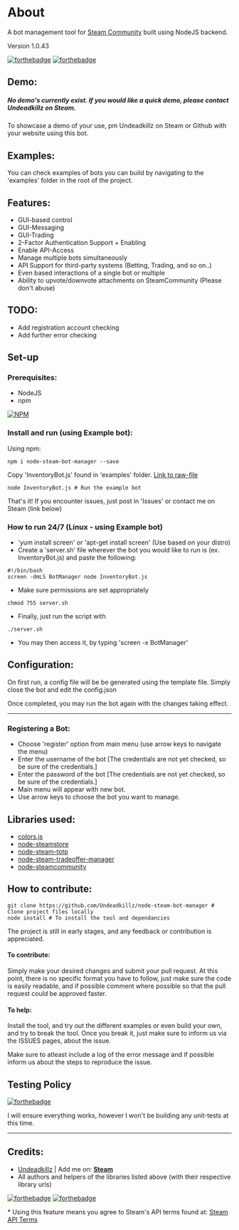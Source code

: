 # About
A bot management tool for [Steam Community](http://www.steamcommunity.com) built using NodeJS backend.



Version 1.0.43

[![forthebadge](http://forthebadge.com/images/badges/uses-js.svg)](http://forthebadge.com)
[![forthebadge](http://forthebadge.com/images/badges/built-with-love.svg)](http://forthebadge.com)

## Demo:
##### No demo's currently exist. If you would like a quick demo, please contact Undeadkillz on Steam.

To showcase a demo of your use, pm Undeadkillz on Steam or Github with your website using this bot.



## Examples:
You can check examples of bots you can build by navigating to the 'examples' folder in the root of the project.

## Features:
- GUI-based control
- GUI-Messaging
- GUI-Trading
- 2-Factor Authentication Support + Enabling
- Enable API-Access
- Manage multiple bots simultaneously
- API Support for third-party systems (Betting, Trading, and so on..)
- Even based interactions of a single bot or multiple
- Ability to upvote/downvote attachments on SteamCommunity (Please don't abuse)


## TODO:
- Add registration account checking
- Add further error checking

## Set-up
### Prerequisites:
 - NodeJS
 - npm

[![NPM](https://nodei.co/npm/node-steam-bot-manager.png)](https://www.npmjs.com/package/node-steam-bot-manager)

### Install and run (using Example bot):
Using npm:
~~~
npm i node-steam-bot-manager --save
~~~
Copy 'InventoryBot.js' found in 'examples' folder.
[Link to raw-file](https://raw.githubusercontent.com/Undeadkillz/node-steam-bot-manager/master/examples/InventoryBot.js)
~~~
node InventoryBot.js # Run the example bot
~~~
That's it! If you encounter issues, just post in 'Issues' or contact me on Steam (link below)

### How to run 24/7 (Linux - using Example bot)

- 'yum install screen' or 'apt-get install screen' (Use based on your distro)
- Create a 'server.sh' file wherever the bot you would like to run is (ex. InventoryBot.js) and paste the following:
~~~
#!/bin/bash
screen -dmLS BotManager node InventoryBot.js
~~~
- Make sure permissions are set appropriately
~~~
chmod 755 server.sh
~~~
- Finally, just run the script with
~~~
./server.sh
~~~
- You may then access it, by typing 'screen -x BotManager'

## Configuration:
On first run, a config file will be be generated using the template file. Simply close the bot and edit the config.json

Once completed, you may run the bot again with the changes taking effect.

---
### Registering a Bot:
- Choose 'register' option from main menu (use arrow keys to navigate the menu)
- Enter the username of the bot [The credentials are not yet checked, so be sure of the credentials.]
- Enter the password of the bot [The credentials are not yet checked, so be sure of the credentials.]
- Main menu will appear with new bot.
- Use arrow keys to choose the bot you want to manage.





## Libraries used:
- [colors.js](https://github.com/marak/colors.js/)
- [node-steamstore](https://github.com/DoctorMcKay/node-steamstore)
- [node-steam-totp](https://github.com/DoctorMcKay/node-steam-totp)
- [node-steam-tradeoffer-manager](https://github.com/DoctorMcKay/node-steam-tradeoffer-manager)
- [node-steamcommunity](https://github.com/DoctorMcKay/node-steamcommunity)

## How to contribute:
~~~
git clone https://github.com/Undeadkillz/node-steam-bot-manager # Clone project files locally
node install # To install the tool and dependancies
~~~
The project is still in early stages, and any feedback or contribution is appreciated.

#### To contribute:
Simply make your desired changes and submit your pull request. At this point, there is no specific format you have to follow, just make sure the code is easily readable, and if possible comment where possible so that the pull request could be approved faster.

#### To help:
Install the tool, and try out the different examples or even build your own, and try to break the tool. Once you break it, just make sure to inform us via the ISSUES pages, about the issue.

Make sure to atleast include a log of the error message and if possible inform us about the steps to reproduce the issue.

## Testing Policy
[![forthebadge](http://forthebadge.com/images/badges/fuck-it-ship-it.svg)](http://forthebadge.com)

I will ensure everything works, however I won't be building any unit-tests at this time.

---


## Credits:
- [Undeadkillz](https://github.com/Undeadkillz) | Add me on: **[Steam](http://steamcommunity.com/profiles/76561198042954517/)**
- All authors and helpers of the libraries listed above (with their respective library urls)

[![forthebadge](http://forthebadge.com/images/badges/powered-by-water.svg)](http://forthebadge.com)
[![forthebadge](http://forthebadge.com/images/badges/gluten-free.svg)](http://forthebadge.com)

\* Using this feature means you agree to Steam's API terms found at: [Steam API Terms](http://steamcommunity.com/dev/apiterms)